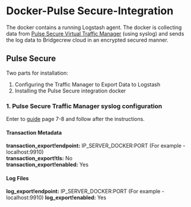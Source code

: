# Docker-Pulse Secure-Integration
The docker contains a running Logstash agent. The docker is collecting data from [Pulse Secure Virtual Traffic Manager](https://www.pulsesecure.net/) (using syslog) and sends the log data to Bridgecrew cloud in an encrypted secured manner.

## Pulse Secure
 Two parts for installation:
 1) Configuring the Traffic Manager to Export Data to Logstash
 2) Installing the Pulse Secure integration docker 
 
 
 ### 1. Pulse Secure Traffic Manager syslog configuration
 Enter to [guide](https://www-prev.pulsesecure.net/download/techpubs/current/1416/Pulse-vADC-Solutions/Pulse-Virtual-Traffic-Manager/18.2/DeploymentGuide_vTM-ElasticStack.pdf) page 7-8 and follow after the instructions.
    
#### Transaction Metadata  
**transaction_export!endpoint:** IP_SERVER_DOCKER:PORT (For example -localhost:9910)  
**transaction_export!tls:**  No  
**transaction_export!enabled:** Yes    

#### Log Files
**log_export!endpoint:** IP_SERVER_DOCKER:PORT (For example -localhost:9910)
**log_export!enabled:** Yes